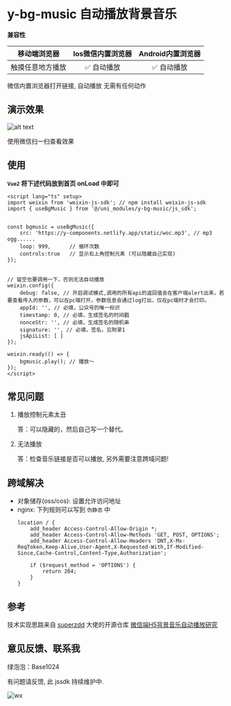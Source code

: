 # y-bg-music 自动播放背景音乐

**兼容性**

| 移动端浏览器 | Ios微信内置浏览器 | Android内置浏览器 |
| :---: | :---: | :---: |
| 触摸任意地方播放 | ✅ 自动播放 | ✅ 自动播放 |


微信内置浏览器打开链接, 自动播放  无需有任何动作

## 演示效果

![alt text](https://y-components.edk24.com/static/y-bg-music/demo.png)

使用微信扫一扫查看效果

## 使用

**`Vue2` 将下述代码放到首页 onLoad 中即可**

```vue
<script lang="ts" setup>
import weixin from 'weixin-js-sdk'; // npm install weixin-js-sdk
import { useBgMusic } from '@/uni_modules/y-bg-music/js_sdk';


const bgmusic = useBgMusic({
    src: 'https://y-components.netlify.app/static/woc.mp3', // mp3 ogg......
    loop: 999,      // 循环次数
    controls:true   // 显示右上角控制元素 (可以隐藏自己实现)
});


// 留空也要调用一下，否则无法自动播放
weixin.config({
    debug: false, // 开启调试模式,调用的所有api的返回值会在客户端alert出来，若要查看传入的参数，可以在pc端打开，参数信息会通过log打出，仅在pc端时才会打印。
    appId: '', // 必填，公众号的唯一标识
    timestamp: 0, // 必填，生成签名的时间戳
    nonceStr: '', // 必填，生成签名的随机串
    signature: '', // 必填，签名，见附录1
    jsApiList: [ ]
});

weixin.ready(() => {
    bgmusic.play(); // 播放～
});
</script>
```

## 常见问题

1. 播放控制元素太丑
    
    答：可以隐藏的，然后自己写一个替代。

2. 无法播放

    答：检查音乐链接是否可以播放, 另外需要注意跨域问题!



## 跨域解决

- 对象储存(oss/cos): 设置允许访问地址
- nginx: 下列规则可以写到 `伪静态` 中
    ```nginx
    location / {  
        add_header Access-Control-Allow-Origin *;
        add_header Access-Control-Allow-Methods 'GET, POST, OPTIONS';
        add_header Access-Control-Allow-Headers 'DNT,X-Mx-ReqToken,Keep-Alive,User-Agent,X-Requested-With,If-Modified-Since,Cache-Control,Content-Type,Authorization';

        if ($request_method = 'OPTIONS') {
            return 204;
        }
    }
    ```


## 参考

技术实现思路来自 [superzdd](https://github.com/superzdd) 大佬的开源仓库 [微信端H5背景音乐自动播放研究](https://github.com/superzdd/wechat-h5-backgound-music-survey)

## 意见反馈、联系我

绿泡泡：Base1024

有问题请反馈, 此 jssdk 持续维护中.

![wx](https://y-components.edk24.com/static/y-bg-music/wx-qrcode.jpg)

